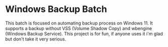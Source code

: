 # Windows Backup Batch
This batch is focused on automating backup process on Windows 11. It supports a backup without VSS (Volume Shadow Copy) and wbengine (Windows Backup Service).
This project is for fun, if anyone uses it i'm glad but don't take it very serious.
